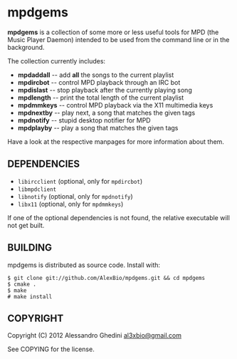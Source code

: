 mpdgems
=======

**mpdgems** is a collection of some more or less useful tools for MPD (the
Music Player Daemon) intended to be used from the command line or in the background.

The collection currently includes:

 * **mpdaddall** -- add __all__ the songs to the current playlist
 * **mpdircbot** -- control MPD playback through an IRC bot
 * **mpdislast** -- stop playback after the currently playing song
 * **mpdlength** -- print the total length of the current playlist
 * **mpdmmkeys** -- control MPD playback via the X11 multimedia keys
 * **mpdnextby** -- play next, a song that matches the given tags
 * **mpdnotify** -- stupid desktop notifier for MPD
 * **mpdplayby** -- play a song that matches the given tags

Have a look at the respective manpages for more information about them.

## DEPENDENCIES

 * `libircclient` (optional, only for `mpdircbot`)
 * `libmpdclient`
 * `libnotify` (optional, only for `mpdnotify`)
 * `libx11` (optional, only for `mpdmmkeys`)

If one of the optional dependencies is not found, the relative executable will
not get built.

## BUILDING

mpdgems is distributed as source code. Install with:

~~~~
$ git clone git://github.com/AlexBio/mpdgems.git && cd mpdgems
$ cmake .
$ make
# make install
~~~~

## COPYRIGHT

Copyright (C) 2012 Alessandro Ghedini <al3xbio@gmail.com>

See COPYING for the license.
